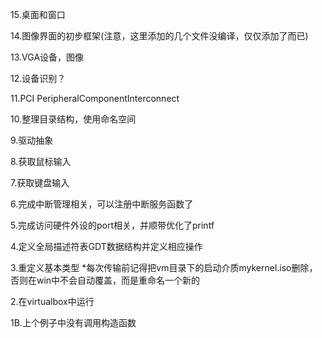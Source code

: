 
15.桌面和窗口

14.图像界面的初步框架(注意，这里添加的几个文件没编译，仅仅添加了而已)

13.VGA设备，图像

12.设备识别？

11.PCI PeripheralComponentInterconnect

10.整理目录结构，使用命名空间

9.驱动抽象

8.获取鼠标输入

7.获取键盘输入

6.完成中断管理相关，可以注册中断服务函数了

5.完成访问硬件外设的port相关，并顺带优化了printf

4.定义全局描述符表GDT数据结构并定义相应操作

3.重定义基本类型
*每次传输前记得把vm目录下的启动介质mykernel.iso删除，否则在win中不会自动覆盖，而是重命名一个新的

2.在virtualbox中运行

1B.上个例子中没有调用构造函数
